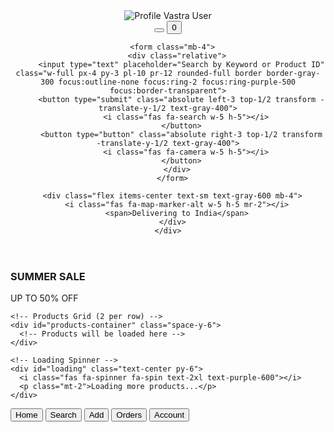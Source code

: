 <!DOCTYPE html>
<html lang="en">
<head>
  <meta charset="UTF-8">
  <meta name="viewport" content="width=device-width, initial-scale=1.0">
  <title>Vastra - Online Shopping</title>
  <link href="https://cdn.jsdelivr.net/npm/tailwindcss@2.2.19/dist/tailwind.min.css" rel="stylesheet">
  <link rel="stylesheet" href="https://cdnjs.cloudflare.com/ajax/libs/font-awesome/6.4.0/css/all.min.css">
  <style>
    .product-card {
      transition: transform 0.3s ease, box-shadow 0.3s ease;
    }
    .product-card:hover {
      transform: translateY(-5px);
      box-shadow: 0 10px 25px rgba(0,0,0,0.1);
    }
    #loading {
      display: none;
      text-align: center;
      padding: 20px;
      color: #666;
    }
  </style>
</head>
<body class="bg-gray-50 min-h-screen">
  <!-- Header -->
  <header class="bg-white shadow-sm border-b">
    <div class="px-4 py-3">
      <div class="flex items-center justify-between mb-4">
        <div class="flex items-center space-x-3">
          <img src="https://placehold.co/40x40/6366f1/ffffff?text=VK" alt="Profile" class="w-10 h-10 rounded-full">
          <span class="font-medium text-gray-800">Vastra User</span>
        </div>
        <div class="flex items-center space-x-4">
          <button class="p-2 text-gray-600 hover:text-red-500 transition-colors">
            <i class="fas fa-heart w-6 h-6"></i>
          </button>
          <button class="relative p-2 text-gray-600 hover:text-red-500 transition-colors">
            <i class="fas fa-shopping-cart w-6 h-6"></i>
            <span class="absolute -top-1 -right-1 bg-red-500 text-white text-xs rounded-full w-5 h-5 flex items-center justify-center">0</span>
          </button>
        </div>
      </div>

      <form class="mb-4">
        <div class="relative">
          <input type="text" placeholder="Search by Keyword or Product ID" class="w-full px-4 py-3 pl-10 pr-12 rounded-full border border-gray-300 focus:outline-none focus:ring-2 focus:ring-purple-500 focus:border-transparent">
          <button type="submit" class="absolute left-3 top-1/2 transform -translate-y-1/2 text-gray-400">
            <i class="fas fa-search w-5 h-5"></i>
          </button>
          <button type="button" class="absolute right-3 top-1/2 transform -translate-y-1/2 text-gray-400">
            <i class="fas fa-camera w-5 h-5"></i>
          </button>
        </div>
      </form>

      <div class="flex items-center text-sm text-gray-600 mb-4">
        <i class="fas fa-map-marker-alt w-5 h-5 mr-2"></i>
        <span>Delivering to India</span>
      </div>
    </div>
  </header>

  <!-- Main Content -->
  <main class="max-w-screen-lg mx-auto px-4 pb-20">
    <!-- Banner -->
    <div class="mb-6">
      <div class="bg-gradient-to-r from-yellow-400 to-orange-500 rounded-lg overflow-hidden shadow-lg">
        <div class="p-4 text-center">
          <h3 class="text-white font-bold text-lg">SUMMER SALE</h3>
          <p class="text-white text-2xl font-extrabold">UP TO 50% OFF</p>
        </div>
      </div>
    </div>

    <!-- Products Grid (2 per row) -->
    <div id="products-container" class="space-y-6">
      <!-- Products will be loaded here -->
    </div>

    <!-- Loading Spinner -->
    <div id="loading" class="text-center py-6">
      <i class="fas fa-spinner fa-spin text-2xl text-purple-600"></i>
      <p class="mt-2">Loading more products...</p>
    </div>
  </main>

  <!-- Bottom Navigation -->
  <nav class="fixed bottom-0 left-0 right-0 bg-white border-t border-gray-200 px-4 py-2">
    <div class="flex justify-around">
      <button class="flex flex-col items-center py-2 text-purple-600">
        <i class="fas fa-home text-xl"></i>
        <span class="text-xs mt-1">Home</span>
      </button>
      <button class="flex flex-col items-center py-2 text-gray-500 hover:text-purple-600 transition-colors">
        <i class="fas fa-search text-xl"></i>
        <span class="text-xs mt-1">Search</span>
      </button>
      <button class="flex flex-col items-center py-2 text-gray-500 hover:text-purple-600 transition-colors">
        <i class="fas fa-plus-circle text-xl"></i>
        <span class="text-xs mt-1">Add</span>
      </button>
      <button class="flex flex-col items-center py-2 text-gray-500 hover:text-purple-600 transition-colors">
        <i class="fas fa-shopping-bag text-xl"></i>
        <span class="text-xs mt-1">Orders</span>
      </button>
      <button class="flex flex-col items-center py-2 text-gray-500 hover:text-purple-600 transition-colors">
        <i class="fas fa-user text-xl"></i>
        <span class="text-xs mt-1">Account</span>
      </button>
    </div>
  </nav>

  <script>
    // Sample product data
    const products = [
      { name: "Designer Saree", image: "https://placehold.co/300x300/ec4891/ffffff?text=Saree", price: "₹899", original: "₹1299", discount: "35% OFF", rating: "4.7", reviews: "892" },
      { name: "Casual Shoes", image: "https://placehold.co/300x300/f59e0b/ffffff?text=Shoes", price: "₹499", original: "₹699", discount: "35% OFF", rating: "4.2", reviews: "3456" },
      { name: "Men's Cotton Shirt", image: "https://placehold.co/300x300/f59e0b/ffffff?text=Shirt", price: "₹399", original: "₹499", discount: "20% OFF", rating: "4.2", reviews: "1234" },
      { name: "Women's Summer Dress", image: "https://placehold.co/300x300/ec4891/ffffff?text=Dress", price: "₹599", original: "₹699", discount: "15% OFF", rating: "4.5", reviews: "2345" },
      { name: "Slim Fit Jeans", image: "https://placehold.co/300x300/10b981/ffffff?text=Jeans", price: "₹799", original: "₹999", discount: "25% OFF", rating: "4.3", reviews: "3456" },
      { name: "Men's Winter Jacket", image: "https://placehold.co/300x300/8b5cf6/ffffff?text=Jacket", price: "₹1199", original: "₹1699", discount: "30% OFF", rating: "4.7", reviews: "1567" },
      { name: "Premium Men's Jacket", image: "https://placehold.co/300x300/10b981/ffffff?text=Jacket", price: "₹599", original: "₹799", discount: "35% OFF", rating: "4.5", reviews: "1567" },
      { name: "Stylish Women's Dress", image: "https://placehold.co/300x300/f59e0b/ffffff?text=Dress", price: "₹349", original: "₹420", discount: "17% OFF", rating: "4.3", reviews: "2345" }
    ];

    let currentIndex = 0;
    const productsPerLoad = 2; // Load 2 products at a time
    const container = document.getElementById("products-container");
    const loading = document.getElementById("loading");

    // Function to render 2 products in a row
    function renderProductRow(startIndex) {
      const row = document.createElement("div");
      row.className = "grid grid-cols-1 sm:grid-cols-2 gap-6";

      for (let i = startIndex; i < startIndex + 2 && i < products.length; i++) {
        const p = products[i];
        const card = document.createElement("div");
        card.className = "bg-white rounded-xl shadow-md overflow-hidden product-card";
        card.innerHTML = `
          <div class="relative">
            <img src="${p.image}" alt="${p.name}" class="w-full h-48 object-cover">
            <div class="absolute top-2 left-2 bg-red-500 text-white text-xs font-bold px-2 py-1 rounded">${p.discount}</div>
          </div>
          <div class="p-4">
            <h3 class="font-medium text-gray-800 mb-2">${p.name}</h3>
            <div class="flex items-center mb-2">
              <div class="flex items-center bg-green-100 px-2 py-1 rounded">
                <i class="fas fa-star text-yellow-400 text-xs"></i>
                <span class="text-xs font-bold text-gray-700 ml-1">${p.rating}</span>
              </div>
              <span class="text-xs text-gray-500 ml-2">(${p.reviews})</span>
            </div>
            <div class="flex items-center justify-between mb-3">
              <div>
                <span class="text-lg font-bold text-gray-800">${p.price}</span>
                <span class="text-sm text-gray-500 line-through ml-2">${p.original}</span>
              </div>
            </div>
            <button class="w-full bg-purple-600 hover:bg-purple-700 text-white font-semibold py-2 px-4 rounded-lg transition-colors">
              ADD TO CART
            </button>
          </div>
        `;
        row.appendChild(card);
      }

      container.appendChild(row);
    }

    // Load initial products
    function loadInitialProducts() {
      renderProductRow(currentIndex);
      currentIndex += 2;
    }

    // Load more on scroll
    function loadMoreProducts() {
      if (currentIndex >= products.length) {
        window.removeEventListener("scroll", handleScroll);
        return;
      }

      loading.style.display = "block";
      setTimeout(() => {
        renderProductRow(currentIndex);
        currentIndex += 2;
        loading.style.display = "none";
      }, 800); // Simulate loading delay
    }

    // Scroll handler
    function handleScroll() {
      if (window.innerHeight + window.scrollY >= document.body.offsetHeight - 1000) {
        loadMoreProducts();
      }
    }

    // Initialize
    loadInitialProducts();
    window.addEventListener("scroll", handleScroll);
  </script>
</body>
</html>
